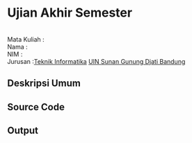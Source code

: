 # Ujian Akhir Semester 
<br>Mata Kuliah 	  :
<br> Nama		        :
<br>NIM		          :	
<br>Jurusan		      :[Teknik Informatika](http://if.uinsgd.ac.id/) [UIN Sunan Gunung Djati Bandung](https://uinsgd.ac.id/) 

## Deskripsi Umum

## Source Code

## Output
